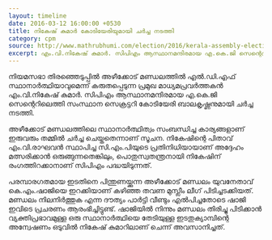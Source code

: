 ```yaml
---
layout: timeline
date: 2016-03-12 16:00:00 +0530
title: നികേഷ് കുമാര്‍ കോടിയേരിയുമായി ചര്‍ച്ച നടത്തി
category: cpm
source: http://www.mathrubhumi.com/election/2016/kerala-assembly-election/nikesh-met-kodiyeri-malayalam-news-1.924657
excerpt: എം.വി.നികേഷ് കുമാര്‍. സിപിഎം ആസ്ഥാനമന്ദിരമായ എ.കെ.ജി സെന്റെറിലെത്തി സംസ്ഥാന സെക്രട്ടറി കോടിയേരി ബാലകൃഷ്ണനുമായി ചര്‍ച്ച നടത്തി. 
---
```


നിയമസഭാ തിരഞ്ഞെടുപ്പില്‍ അഴീക്കോട് മണ്ഡലത്തില്‍ എല്‍.ഡി.എഫ് സ്ഥാനാര്‍ത്ഥിയാവുമെന്ന് കരുതപ്പെടുന്ന പ്രമുഖ മാധ്യമപ്രവര്‍ത്തകന്‍ എം.വി.നികേഷ് കുമാര്‍. സിപിഎം ആസ്ഥാനമന്ദിരമായ എ.കെ.ജി സെന്റെറിലെത്തി സംസ്ഥാന സെക്രട്ടറി കോടിയേരി ബാലകൃഷ്ണനുമായി ചര്‍ച്ച നടത്തി. 

അഴീക്കോട് മണ്ഡലത്തിലെ സ്ഥാനാര്‍ത്ഥിത്വം സംബന്ധിച്ച കാര്യങ്ങളാണ് ഇരുവരും തമ്മില്‍ ചര്‍ച്ച ചെയ്തതെന്നാണ് സൂചന. നികേഷിന്റെ പിതാവ് എം.വി.രാഘവന്‍ സ്ഥാപിച്ച സി.എം.പിയുടെ പ്രതിനിധിയായാണ് അദ്ദേഹം മത്സരിക്കാന്‍ ഒരുങ്ങുന്നതെങ്കിലും, പൊതുസ്വതന്ത്രനായി നികേഷിന് രംഗത്തിറക്കാനാണ് സിപിഎം പദ്ധയിടുന്നത്. 

പരമ്പാരഗതമായ ഇടതിനെ പിന്തുണയ്ക്കുന്ന അഴീക്കോട് മണ്ഡലം യുവനേതാവ് കെ.എം.ഷാജിയെ ഇറക്കിയാണ് കഴിഞ്ഞ തവണ മുസ്ലീം ലീഗ് പിടിച്ചടക്കിയത്. മണ്ഡലം നിലനിര്‍ത്തുക എന്ന ദൗത്യം പാര്‍ട്ടി വീണ്ടും എല്‍പിച്ചതോടെ ഷാജി ഇവിടെ പ്രചരണം ആരംഭിച്ചിട്ടുണ്ട്. ഷാജിയില്‍ നിന്നും മണ്ഡലം തിരിച്ചു പിടിക്കാന്‍ വ്യക്തിപ്രഭാവമുള്ള ഒരു സ്ഥാനാര്‍ത്ഥിയെ തേടിയുള്ള ഇടതുക്യാമ്പിന്റെ അന്വേഷണം ഒടുവില്‍ നികേഷ് കുമാറിലാണ് ചെന്ന് അവസാനിച്ചത്. 




